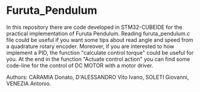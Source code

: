 # Furuta_Pendulum
In this repository there are code developed in STM32-CUBEIDE for the practical implementation of Furuta Pendulum.
Reading furuta_pendulum.c file could be useful if you want some tips about read angle and speed from a quadrature rotary encoder.
Moreover, if you are interested to how implement a PID, the function "calculate control torque" could be useful for you. At the end in the function
"Actuate control action" you can find some code-line for the control of DC MOTOR with a motor driver. 

Authors:
CARAMIA Donato, D'ALESSANDRO Vito Ivano, SOLETI Giovanni, VENEZIA Antonio.



